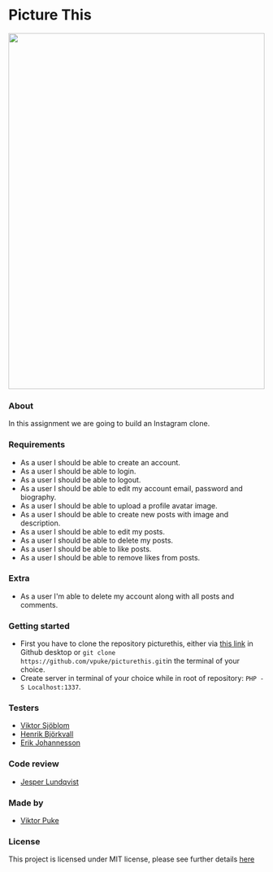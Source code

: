 # Picture This
<img src="https://media.giphy.com/media/6LzPPnutAquju/giphy.gif" width="100%" height ="700vh">

### About

In this assignment we are going to build an Instagram clone. 

### Requirements

* As a user I should be able to create an account. 
* As a user I should be able to login.
* As a user I should be able to logout.
* As a user I should be able to edit my account email, password and biography.
* As a user I should be able to upload a profile avatar image.
* As a user I should be able to create new posts with image and description.
* As a user I should be able to edit my posts.
* As a user I should be able to delete my posts.
* As a user I should be able to like posts.
* As a user I should be able to remove likes from posts.

### Extra

* As a user I'm able to delete my account along with all posts and comments.

### Getting started

* First you have to clone the repository picturethis, either via [this link](https://github.com/vpuke/picturethis) in Github desktop or `git clone https://github.com/vpuke/picturethis.git`in the terminal of your choice.
* Create server in terminal of your choice while in root of repository: ```PHP -S Localhost:1337```.

### Testers

* [Viktor Sjöblom](https://github.com/viktorsjoblom) 
* [Henrik Björkvall](https://github.com/henricbjork)
* [Erik Johannesson](https://github.com/Erik-joh)

### Code review

* [Jesper Lundqvist](https://github.com/jesperlndqvst) 

### Made by

* [Viktor Puke](https://github.com/vpuke) 

### License

This project is licensed under MIT license, please see further details [here](https://github.com/Vpuke/picturethis/blob/master/LICENSE)
